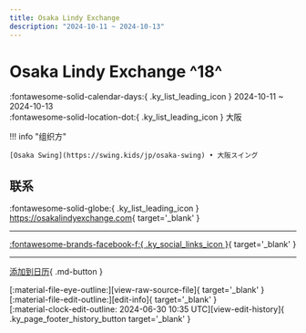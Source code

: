 ```yaml
---
title: Osaka Lindy Exchange
description: "2024-10-11 ~ 2024-10-13"
---
```


# Osaka Lindy Exchange ^18^

:fontawesome-solid-calendar-days:{ .ky_list_leading_icon } 2024-10-11 ~ 2024-10-13  
:fontawesome-solid-location-dot:{ .ky_list_leading_icon } 大阪  

!!! info "组织方"

    [Osaka Swing](https://swing.kids/jp/osaka-swing) • 大阪スイング  

## 联系

:fontawesome-solid-globe:{ .ky_list_leading_icon } <https://osakalindyexchange.com>{ target='_blank' }  

---

 [:fontawesome-brands-facebook-f:{ .ky_social_links_icon }](https://www.facebook.com/events/2524406597767653){ target='_blank' }

---

[添加到日历](https://swing.news/ics/zh-Hans/2024/jp/osaka-lindy-exchange-2024.ics){ .md-button }

<div class="ky_page_footer" markdown>
<div class="ky_page_footer_trailing" markdown="span">
[:material-file-eye-outline:][view-raw-source-file]{ target='_blank' }
[:material-file-edit-outline:][edit-info]{ target='_blank' }
</div>
<div class="ky_page_footer_leading" markdown="span">
[:material-clock-edit-outline: 2024-06-30 10:35 UTC][view-edit-history]{ .ky_page_footer_history_button target='_blank' }
</div>
</div>

[view-raw-source-file]: https://github.com/swingdance/events/blob/main/2024/jp/osaka-lindy-exchange-2024.json "查看原始源文件"
[edit-info]: https://github.com/swingdance/events/issues/new?assignees=&labels=update+event&projects=&template=03-update_entity.yml&title=%5B2024%2Fjp%5D%20Osaka%20Lindy%20Exchange&region=jp&year=2024&id=osaka-lindy-exchange-2024&name=Osaka%20Lindy%20Exchange&org_id=osaka-swing "编辑信息"

[view-edit-history]: https://github.com/swingdance/events/commits/main/2024/jp/osaka-lindy-exchange-2024.json "查看编辑历史"
